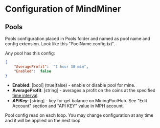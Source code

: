 # Сonfiguration of MindMiner

## Pools
Pools configuration placed in Pools folder and named as pool name and config extension.
Look like this "PoolName.config.txt".

Any pool has this config:
```json
{
    "AverageProfit":  "1 hour 30 min",
    "Enabled":  false
}
```

* **Enabled**: [bool] (true|false) - enable or disable pool for mine.
* **AverageProfit**: [string] - averages a profit on the coins at the specified [time interval](https://github.com/Quake4/HumanInterval/blob/master/README.md).
* ***APiKey***: [string] - key for get balance on MiningPoolHub. See "Edit Account" section and "API KEY" value in MPH account.

Pool config read on each loop. You may change configuration at any time and it will be applied on the next loop.
